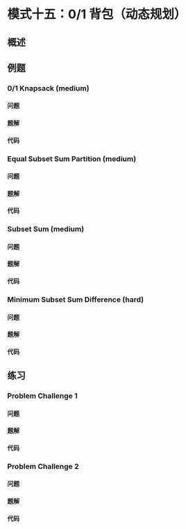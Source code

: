 # 模式十五：0/1 背包（动态规划）

## 概述


## 例题

### 0/1 Knapsack (medium)

#### 问题

#### 题解

#### 代码

### Equal Subset Sum Partition (medium)

#### 问题

#### 题解

#### 代码

### Subset Sum (medium)

#### 问题

#### 题解

#### 代码

### Minimum Subset Sum Difference (hard)

#### 问题

#### 题解

#### 代码

## 练习

### Problem Challenge 1

#### 问题

#### 题解

#### 代码

### Problem Challenge 2

#### 问题

#### 题解

#### 代码
